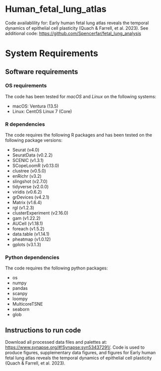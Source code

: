 # Human_fetal_lung_atlas
Code availablility for: Early human fetal lung atlas reveals the temporal dynamics of epithelial cell plasticity (Quach &amp; Farrell, et al. 2023).
See additional code: https://github.com/Spencerfar/fetal_lung_analysis

# System Requirements

## Software requirements

### OS requirements
The code has been tested for _macOS_ and _Linux_ on the following systems:
* macOS: Ventura (13.5)
* Linux: CentOS Linux 7 (Core)

### R dependencies
The code requires the following R packages and has been tested on the following package versions:
* Seurat (v4.0)
* SeuratData (v0.2.2)
* SCENIC (v1.3.1)
* SCopeLoomR (v0.13.0)
* clustree (v0.5.0)
* enRichr (v3.2)
* slingshot (v2.7.0)
* tidyverse (v2.0.0)
* viridis (v0.6.2)
* grDevices (v4.2.1)
* Matrix (v1.6.4)
* rgl (v1.2.3)
* clusterExperiment (v2.16.0)
* gam (v1.22.2)
* AUCell (v1.18.1)
* foreach (v1.5.2)
* data.table (v1.14.1)
* pheatmap (v1.0.12)
* gplots (v3.1.3)


### Python dependencies
The code requires the following python packages:
* os
* numpy 
* pandas 
* scanpy 
* loompy 
* MulticoreTSNE
* seaborn 
* glob

## Instructions to run code
Download all processed data files and palettes at: https://www.synapse.org/#!Synapse:syn53437291/. Code is used to produce figures, supplementary data figures, and figures for Early human fetal lung atlas reveals the temporal dynamics of epithelial cell plasticity (Quach &amp; Farrell, et al. 2023).


